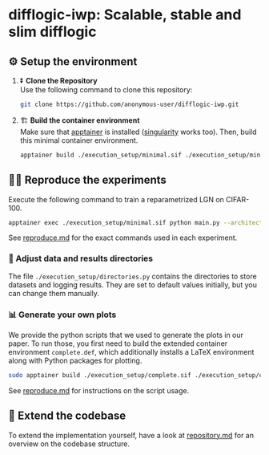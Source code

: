 # difflogic-iwp: Scalable, stable and slim difflogic 
## ⚙️ Setup the environment
1. ⏬ **Clone the Repository**  
   Use the following command to clone this repository:
   ```bash
   git clone https://github.com/anonymous-user/difflogic-iwp.git
   ```

2. 🏗️ **Build the container environment**   
   Make sure that [apptainer](https://apptainer.org/docs/admin/main/installation.html#) is installed ([singularity](https://docs.sylabs.io/guides/3.0/user-guide/installation.html) works too).
   Then, build this minimal container environment.

   ```bash
   apptainer build ./execution_setup/minimal.sif ./execution_setup/minimal.def
   ```

## 🧑‍🔬 Reproduce the experiments
Execute the following command to train a reparametrized LGN on CIFAR-100.
```bash
apptainer exec ./execution_setup/minimal.sif python main.py --architecture "lgn" --dataset "cifar-100" --iwp --weights_init "ri"
```

See [reproduce.md](reproduce.md) for the exact commands used in each experiment.

### 📁 Adjust data and results directories
The file `./execution_setup/directories.py` contains the directories to store datasets and logging results. They are set to default values initially, but you can change them manually.

### 📊 Generate your own plots
We provide the python scripts that we used to generate the plots in our paper.
To run those, you first need to build the extended container environment `complete.def`, which additionally installs a LaTeX environment along with Python packages for plotting.
```bash
sudo apptainer build ./execution_setup/complete.sif ./execution_setup/complete.def 
```
See [reproduce.md](reproduce.md) for instructions on the script usage. 

## 🧰 Extend the codebase
To extend the implementation yourself, have a look at [repository.md](repository.md) for an overview on the codebase structure.
